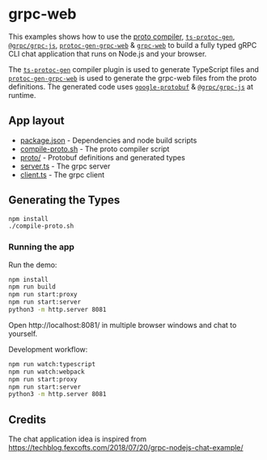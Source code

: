 # grpc-web

This examples shows how to use the [proto compiler](https://www.npmjs.com/package/grpc-tools), [`ts-protoc-gen`](https://www.npmjs.com/package/ts-protoc-gen), [`@grpc/grpc-js`](https://www.npmjs.com/package/@grpc/grpc-js), [`protoc-gen-grpc-web`](https://www.npmjs.com/package/protoc-gen-grpc-web) & [`grpc-web`](https://www.npmjs.com/package/grpc-web) to build a fully typed gRPC CLI chat application that runs on Node.js and your browser.

The [`ts-protoc-gen`](https://www.npmjs.com/package/ts-protoc-gen) compiler plugin is used to generate TypeScript files and [`protoc-gen-grpc-web`](https://www.npmjs.com/package/protoc-gen-grpc-web) is used to generate the grpc-web files from the proto definitions. The generated code uses [`google-protobuf`](https://www.npmjs.com/package/google-protobuf) & [`@grpc/grpc-js`](https://www.npmjs.com/package/@grpc/grpc-js) at runtime.

## App layout

- [package.json](./package.json) - Dependencies and node build scripts
- [compile-proto.sh](./compile-proto.sh) - The proto compiler script
- [proto/](./proto/) - Protobuf definitions and generated types
- [server.ts](./server.ts) - The grpc server
- [client.ts](./client.ts) - The grpc client

## Generating the Types

```sh
npm install
./compile-proto.sh
```

### Running the app

Run the demo:

```bash
npm install
npm run build
npm run start:proxy
npm run start:server
python3 -m http.server 8081
```

Open http://localhost:8081/ in multiple browser windows and chat to yourself.

Development workflow:

```bash
npm run watch:typescript
npm run watch:webpack
npm run start:proxy
npm run start:server
python3 -m http.server 8081
```

## Credits

The chat application idea is inspired from https://techblog.fexcofts.com/2018/07/20/grpc-nodejs-chat-example/
